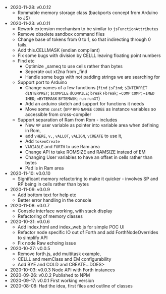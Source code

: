 * 2020-11-28: v0.0.12
  * Rommable memory storage class (backports concept from Arduino to JS)
* 2020-11-23: v0.0.11
  * Rework extension mechanism to be similar to `jsFunctionAttributes`
  * Remove obsolete sandbox command files
  * Change base of tokens from 0 to 1, so that indirecting through 0 fails.
  * Add this.CELLMASK (endian compliant)
  * Fix some bugs with division by CELLL leaving floating point numbers
  * Find etc
    * Optimize _sameq to use cells rather than bytes
    * Seperate out xt2na from _find
    * Handle some bugs with not padding strings we are searching for
  * Support port to Arduino
    * Change names of a few functions (`find` `jsFind`; `$INTERPRET` `dINTERPRET`; `$COMPILE` `dCOMPILE`; 
      `break` `Fbreak`; `=COMP` `COMP`; `=IMED` `IMED`; `=BYTEMASK` `BYTEMASK`; `run` `runXT`)
    * Add an arduino sketch and support for functions it needs
    * Move some `const` (`UPP` `RP0` `NAMEE` `CODEE` as instance variables so accessible from cross-compiler 
  * Support separation of Ram from Rom - includes
    * New `VP` user variable as pointer into variable area when defining in Rom, 
    * add `vHERE`, `v,`, `vALLOT`, `vALIGN`, `vCREATE` to use it,
    * Add `tokenCreate`
    * `VARIABLE` and `FORTH` to use Ram area
    * Change API to take ROMSIZE and RAMSIZE instead of EM
    * Changing User variables to have an offset in cells rather than bytes
    * Pad is in Ram area
* 2020-11-10: v0.0.10
  * Significant memory refactoring to make it quicker - involves SP and RP being in cells rather than bytes
* 2020-11-09: v0.0.9
  * Add bottom text for help etc
  * Better error handling in the console
* 2020-11-08: v0.0.7
  * Console interface working, with stack display
  * Refactoring of memory classes
* 2020-10-31: v0.0.6
  * Add index.html and index_web.js for simple POC UI 
  * Refactor node specific IO out of Forth and add ForthNodeOverrides to simplify API
  * Fix node Raw echoing issue
* 2020-10-27: v0.0.5
  * Remove forth.js, add multitask example, 
  * CELLL and memClass and EM configurability
  * Add BYE and COLD and CREATE...DOES>
* 2020-10-03: v0.0.3 Node API with Forth instances
* 2020-09-26: v0.0.2 Published to NPM
* 2020-09-17: v0.0.1 First working version
* 2020-08-08: Had the idea, first files and outline of classes


